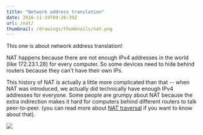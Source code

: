 ```yaml
---
title: "Network address translation"
date: 2016-11-19T09:26:39Z
url: /nat/
thumbnail: /drawings/thumbnails/nat.png
---
```


This one is about network address translation!

NAT happens because there are not enough IPv4 addresses in the world
(like 172.23.1.28) for every computer. So some devices need to hide
behind routers because they can't have their own IPs.

This history of NAT is actually a little more complicated than that --
when NAT was introduced, we actually did technically have enough IPv4
addresses for everyone. Some people are grumpy about NAT because the
extra indirection makes it hard for computers behind different routers
to talk peer-to-peer. (you can read more about [NAT traversal](https://en.wikipedia.org/wiki/NAT_traversal)
if you want to know about that).

<a href='/drawings/nat.svg'><img src='/drawings/nat.png'></a>
